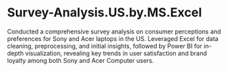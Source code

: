 # Survey-Analysis.US.by.MS.Excel
Conducted a comprehensive survey analysis on consumer perceptions and preferences for Sony and Acer laptops in the US. Leveraged Excel for data cleaning, preprocessing, and initial insights, followed by Power BI for in-depth visualization, revealing key trends in user satisfaction and brand loyalty among both Sony and Acer Computer users.
